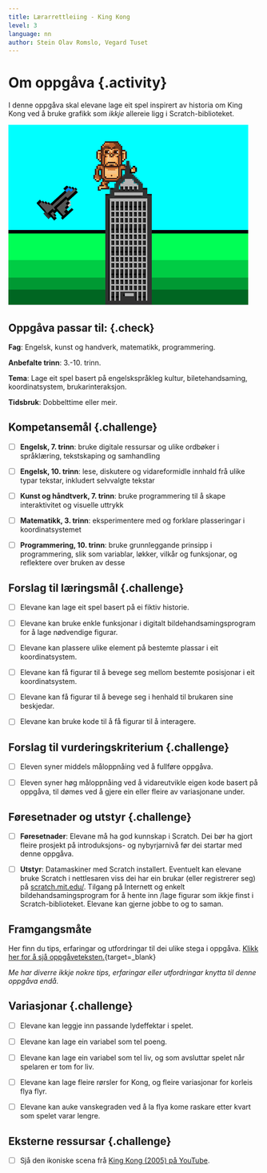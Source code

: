 ```yaml
---
title: Lærarrettleiing - King Kong
level: 3
language: nn
author: Stein Olav Romslo, Vegard Tuset
---
```



# Om oppgåva {.activity}

I denne oppgåva skal elevane lage eit spel inspirert av historia om King Kong
ved å bruke grafikk som *ikkje* allereie ligg i Scratch-biblioteket.

![Bilete av King Kong som passar seg for fly](kingkong.png)

## Oppgåva passar til: {.check}

__Fag__: Engelsk, kunst og handverk, matematikk, programmering.

__Anbefalte trinn__: 3.-10. trinn.

__Tema__: Lage eit spel basert på engelskspråkleg kultur, biletehandsaming, koordinatsystem, brukarinteraksjon.

__Tidsbruk__: Dobbelttime eller meir.

## Kompetansemål {.challenge}

- [ ] __Engelsk, 7. trinn__: bruke digitale ressursar og ulike ordbøker i
      språklæring, tekstskaping og samhandling

- [ ] __Engelsk, 10. trinn__: lese, diskutere og vidareformidle innhald frå
      ulike typar tekstar, inkludert selvvalgte tekstar

- [ ] __Kunst og håndtverk, 7. trinn__: bruke programmering til å skape
      interaktivitet og visuelle uttrykk

- [ ] __Matematikk, 3. trinn__: eksperimentere med og forklare plasseringar i
      koordinatsystemet

- [ ] __Programmering, 10. trinn__: bruke grunnleggande prinsipp i
      programmering, slik som variablar, løkker, vilkår og funksjonar, og
      reflektere over bruken av desse

## Forslag til læringsmål {.challenge}

- [ ] Elevane kan lage eit spel basert på ei fiktiv historie.

- [ ] Elevane kan bruke enkle funksjonar i digitalt bildehandsamingsprogram for
  å lage nødvendige figurar.

- [ ] Elevane kan plassere ulike element på bestemte plassar i eit
  koordinatsystem.

- [ ] Elevane kan få figurar til å bevege seg mellom bestemte posisjonar i eit
  koordinatsystem.

- [ ] Elevane kan få figurar til å bevege seg i henhald til brukaren sine
  beskjedar.

- [ ] Elevane kan bruke kode til å få figurar til å interagere.

## Forslag til vurderingskriterium {.challenge}

- [ ] Eleven syner middels måloppnåing ved å fullføre oppgåva.

- [ ] Eleven syner høg måloppnåing ved å vidareutvikle eigen kode basert på
  oppgåva, til dømes ved å gjere ein eller fleire av variasjonane under.

## Føresetnader og utstyr {.challenge}

- [ ] __Føresetnader__: Elevane må ha god kunnskap i Scratch. Dei bør ha gjort
  fleire prosjekt på introduksjons- og nybyrjarnivå før dei startar med denne
  oppgåva.

- [ ] __Utstyr__: Datamaskiner med Scratch installert. Eventuelt kan elevane
  bruke Scratch i nettlesaren viss dei har ein brukar (eller registrerer seg) på
  [scratch.mit.edu/](https://scratch.mit.edu/). Tilgang på Internett og enkelt
  bildehandsamingsprogram for å hente inn /lage figurar som ikkje finst i
  Scratch-biblioteket. Elevane kan gjerne jobbe to og to saman.

## Framgangsmåte

Her finn du tips, erfaringar og utfordringar til dei ulike stega i oppgåva.
[Klikk her for å sjå
oppgåveteksten.](../kingkong/kingkong_nn.html){target=_blank}

_Me har diverre ikkje nokre tips, erfaringar eller utfordringar knytta til denne
oppgåva endå._

## Variasjonar {.challenge}

- [ ] Elevane kan leggje inn passande lydeffektar i spelet.

- [ ] Elevane kan lage ein variabel som tel poeng.

- [ ] Elevane kan lage ein variabel som tel liv, og som avsluttar spelet når
  spelaren er tom for liv.

- [ ] Elevane kan lage fleire rørsler for Kong, og fleire variasjonar for
  korleis flya flyr.

- [ ] Elevane kan auke vanskegraden ved å la flya kome raskare etter kvart som
  spelet varar lengre.

## Eksterne ressursar {.challenge}

- [ ] Sjå den ikoniske scena frå [King Kong (2005) på
  YouTube](https://www.youtube.com/watch?v=NoD85qZhkWY).
